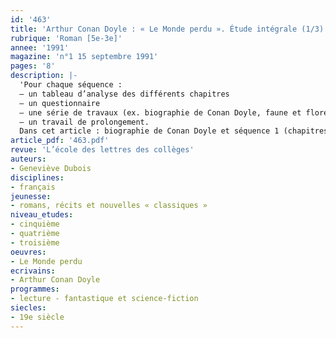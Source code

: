 ```yaml
---
id: '463'
title: 'Arthur Conan Doyle : « Le Monde perdu ». Étude intégrale (1/3) '
rubrique: 'Roman [5e-3e]'
annee: '1991'
magazine: 'n°1 15 septembre 1991'
pages: '8'
description: |-
  'Pour chaque séquence :
  – un tableau d’analyse des différents chapitres
  – un questionnaire
  – une série de travaux (ex. biographie de Conan Doyle, faune et flore en Amérique du Sud, reproduction du carnet de Maple White à partir des descriptions, etc.)
  – un travail de prolongement.
  Dans cet article : biographie de Conan Doyle et séquence 1 (chapitres 1 à 6), un tableau comparatif des quatre membres de l’expédition.'
article_pdf: '463.pdf'
revue: 'L’école des lettres des collèges'
auteurs:
- Geneviève Dubois
disciplines:
- français
jeunesse:
- romans, récits et nouvelles « classiques »
niveau_etudes:
- cinquième
- quatrième
- troisième
oeuvres:
- Le Monde perdu
ecrivains:
- Arthur Conan Doyle
programmes:
- lecture - fantastique et science-fiction
siecles:
- 19e siècle
---
```

